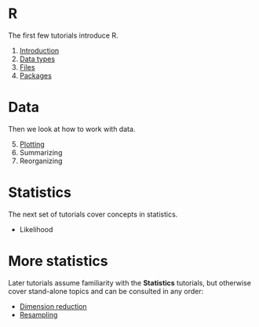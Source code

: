 # R

The first few tutorials introduce R.

1. [Introduction](Introduction.html)
2. [Data types](Data_types.html)
3. [Files](Files.html)
4. [Packages](Packages.html)

# Data

Then we look at how to work with data.

5. [Plotting](Plotting.html)
6. Summarizing
7. Reorganizing

# Statistics

The next set of tutorials cover concepts in statistics.

* Likelihood

# More statistics

Later tutorials assume familiarity with the **Statistics** tutorials, but otherwise cover stand-alone topics and can be consulted in any order:

* [Dimension reduction](Dimension_reduction.html)
* [Resampling](Resampling.html)
